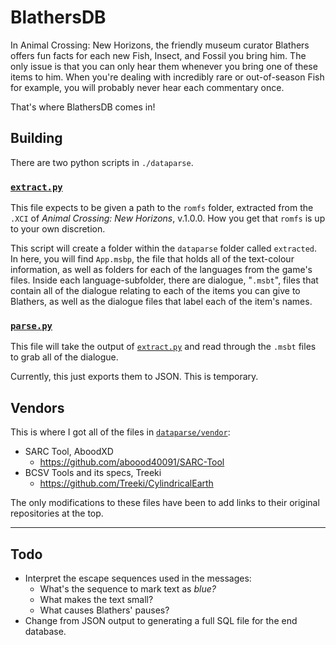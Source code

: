 # BlathersDB

In Animal Crossing: New Horizons, the friendly museum curator Blathers offers
fun facts for each new Fish, Insect, and Fossil you bring him. The only issue is
that you can only hear them whenever you bring one of these items to him. When
you're dealing with incredibly rare or out-of-season Fish for example, you will
probably never hear each commentary once.

That's where BlathersDB comes in!


## Building

There are two python scripts in `./dataparse`.


### [`extract.py`](dataparse/extract.py)

This file expects to be given a path to the `romfs` folder, extracted from the
`.XCI` of *Animal Crossing: New Horizons*, v.1.0.0. How you get that `romfs` is
up to your own discretion.

This script will create a folder within the `dataparse` folder called
`extracted`. In here, you will find `App.msbp`, the file that holds all of the
text-colour information, as well as folders for each of the languages from the
game's files. Inside each language-subfolder, there are dialogue, "`.msbt`",
files that contain all of the dialogue relating to each of the items you can
give to Blathers, as well as the dialogue files that label each of the item's
names.


### [`parse.py`](dataparse/parse.py)

This file will take the output of [`extract.py`](#extractpy) and read through
the `.msbt` files to grab all of the dialogue. 

Currently, this just exports them to JSON. This is temporary.


## Vendors

This is where I got all of the files in [`dataparse/vendor`](dataparse/vendor):

- SARC Tool, AboodXD
  - https://github.com/aboood40091/SARC-Tool
- BCSV Tools and its specs, Treeki
  - https://github.com/Treeki/CylindricalEarth

The only modifications to these files have been to add links to their original
repositories at the top.


---


## Todo

- Interpret the escape sequences used in the messages:
  - What's the sequence to mark text as *blue?*
  - What makes the text small?
  - What causes Blathers' pauses?
- Change from JSON output to generating a full SQL file for the end database.
